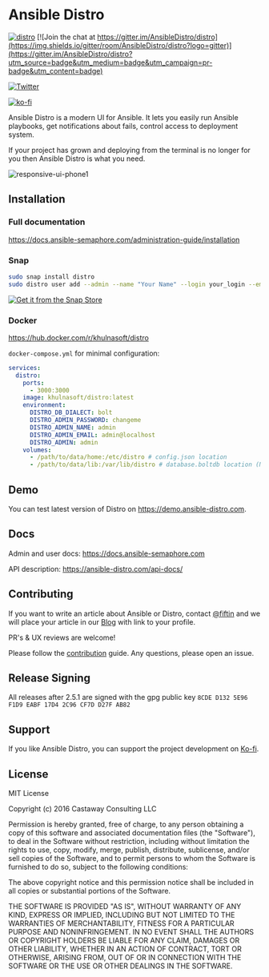 # Ansible Distro

[![distro](https://snapcraft.io/distro/badge.svg)](https://snapcraft.io/distro)
[![Join the chat at https://gitter.im/AnsibleDistro/distro](https://img.shields.io/gitter/room/AnsibleDistro/distro?logo=gitter)](https://gitter.im/AnsibleDistro/distro?utm_source=badge&utm_medium=badge&utm_campaign=pr-badge&utm_content=badge)

[![Twitter](https://img.shields.io/twitter/follow/khulnasoft?style=social&logo=twitter)](https://twitter.com/khulnasoft)

[![ko-fi](https://ko-fi.com/img/githubbutton_sm.svg)](https://ko-fi.com/fiftin)

Ansible Distro is a modern UI for Ansible. It lets you easily run Ansible playbooks, get notifications about fails, control access to deployment system.

If your project has grown and deploying from the terminal is no longer for you then Ansible Distro is what you need.

![responsive-ui-phone1](https://user-images.githubusercontent.com/914224/134777345-8789d9e4-ff0d-439c-b80e-ddc56b74fcee.png)

## Installation

### Full documentation
https://docs.ansible-semaphore.com/administration-guide/installation

### Snap

```bash
sudo snap install distro
sudo distro user add --admin --name "Your Name" --login your_login --email your-email@examaple.com --password your_password
```
[![Get it from the Snap Store](https://snapcraft.io/static/images/badges/en/snap-store-black.svg)](https://snapcraft.io/distro)

### Docker 

https://hub.docker.com/r/khulnasoft/distro

`docker-compose.yml` for minimal configuration:

```yaml
services:
  distro:
    ports:
      - 3000:3000
    image: khulnasoft/distro:latest
    environment:
      DISTRO_DB_DIALECT: bolt
      DISTRO_ADMIN_PASSWORD: changeme
      DISTRO_ADMIN_NAME: admin
      DISTRO_ADMIN_EMAIL: admin@localhost
      DISTRO_ADMIN: admin
    volumes:
      - /path/to/data/home:/etc/distro # config.json location
      - /path/to/data/lib:/var/lib/distro # database.boltdb location (Not required if using mysql or postgres)
```

## Demo

You can test latest version of Distro on https://demo.ansible-distro.com.

## Docs

Admin and user docs: https://docs.ansible-semaphore.com

API description: https://ansible-distro.com/api-docs/

## Contributing

If you want to write an article about Ansible or Distro, contact [@fiftin](https://github.com/fiftin) and we will place your article in our [Blog](https://www.ansible-distro.com/blog/) with link to your profile.

PR's & UX reviews are welcome!

Please follow the [contribution](https://github.com/khulnasoft-lab/distro/blob/develop/CONTRIBUTING.md) guide. Any questions, please open an issue.

## Release Signing

All releases after 2.5.1 are signed with the gpg public key
`8CDE D132 5E96 F1D9 EABF 17D4 2C96 CF7D D27F AB82`

## Support

If you like Ansible Distro, you can support the project development on [Ko-fi](https://ko-fi.com/fiftin).

## License

MIT License

Copyright (c) 2016 Castaway Consulting LLC

Permission is hereby granted, free of charge, to any person obtaining a copy
of this software and associated documentation files (the "Software"), to deal
in the Software without restriction, including without limitation the rights
to use, copy, modify, merge, publish, distribute, sublicense, and/or sell
copies of the Software, and to permit persons to whom the Software is
furnished to do so, subject to the following conditions:

The above copyright notice and this permission notice shall be included in all
copies or substantial portions of the Software.

THE SOFTWARE IS PROVIDED "AS IS", WITHOUT WARRANTY OF ANY KIND, EXPRESS OR
IMPLIED, INCLUDING BUT NOT LIMITED TO THE WARRANTIES OF MERCHANTABILITY,
FITNESS FOR A PARTICULAR PURPOSE AND NONINFRINGEMENT. IN NO EVENT SHALL THE
AUTHORS OR COPYRIGHT HOLDERS BE LIABLE FOR ANY CLAIM, DAMAGES OR OTHER
LIABILITY, WHETHER IN AN ACTION OF CONTRACT, TORT OR OTHERWISE, ARISING FROM,
OUT OF OR IN CONNECTION WITH THE SOFTWARE OR THE USE OR OTHER DEALINGS IN THE
SOFTWARE.
